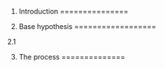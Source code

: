 1. Introduction
===============

2. Base hypothesis
==================

2.1 

3. The process
==============
